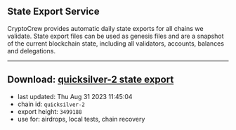 ## State Export Service
CryptoCrew provides automatic daily state exports for all chains we validate. State export files can be used as genesis files and are a snapshot of the current blockchain state, including all validators, accounts, balances and delegations.

---
**Download: [quicksilver-2 state export](https://dl.ccvalidators.com/SERVICE/quicksilver/quicksilver-2_export_3499188.json)**
---

- last updated: Thu Aug 31 2023 11:45:04
- chain id: `quicksilver-2`
- export height: `3499188`
- use for: airdrops, local tests, chain recovery
